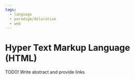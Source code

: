 ```yaml
---
tags:
  - language
  - paradigm/delarative
  - web
---
```

# Hyper Text Markup Language (HTML)

TODO! Write abstract and provide links